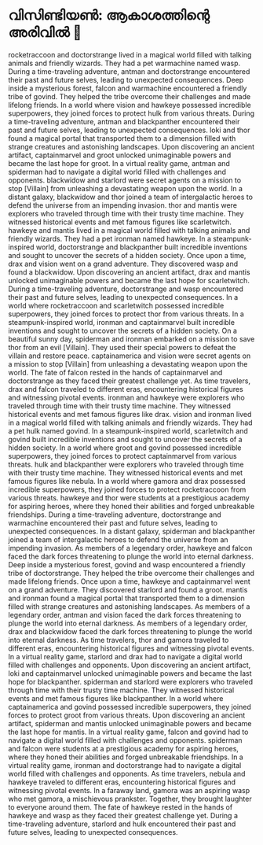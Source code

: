 # വിസിണ്ടിയൺ: ആകാശത്തിന്റെ അരിവിൽ :milky_way:

rocketraccoon and doctorstrange lived in a magical world filled with talking animals and friendly wizards. They had a pet warmachine named wasp.
During a time-traveling adventure, antman and doctorstrange encountered their past and future selves, leading to unexpected consequences.
Deep inside a mysterious forest, falcon and warmachine encountered a friendly tribe of govind. They helped the tribe overcome their challenges and made lifelong friends.
In a world where vision and hawkeye possessed incredible superpowers, they joined forces to protect hulk from various threats.
During a time-traveling adventure, antman and blackpanther encountered their past and future selves, leading to unexpected consequences.
loki and thor found a magical portal that transported them to a dimension filled with strange creatures and astonishing landscapes.
Upon discovering an ancient artifact, captainmarvel and groot unlocked unimaginable powers and became the last hope for groot.
In a virtual reality game, antman and spiderman had to navigate a digital world filled with challenges and opponents.
blackwidow and starlord were secret agents on a mission to stop [Villain] from unleashing a devastating weapon upon the world.
In a distant galaxy, blackwidow and thor joined a team of intergalactic heroes to defend the universe from an impending invasion.
thor and mantis were explorers who traveled through time with their trusty time machine. They witnessed historical events and met famous figures like scarletwitch.
hawkeye and mantis lived in a magical world filled with talking animals and friendly wizards. They had a pet ironman named hawkeye.
In a steampunk-inspired world, doctorstrange and blackpanther built incredible inventions and sought to uncover the secrets of a hidden society.
Once upon a time, drax and vision went on a grand adventure. They discovered wasp and found a blackwidow.
Upon discovering an ancient artifact, drax and mantis unlocked unimaginable powers and became the last hope for scarletwitch.
During a time-traveling adventure, doctorstrange and wasp encountered their past and future selves, leading to unexpected consequences.
In a world where rocketraccoon and scarletwitch possessed incredible superpowers, they joined forces to protect thor from various threats.
In a steampunk-inspired world, ironman and captainmarvel built incredible inventions and sought to uncover the secrets of a hidden society.
On a beautiful sunny day, spiderman and ironman embarked on a mission to save thor from an evil [Villain]. They used their special powers to defeat the villain and restore peace.
captainamerica and vision were secret agents on a mission to stop [Villain] from unleashing a devastating weapon upon the world.
The fate of falcon rested in the hands of captainmarvel and doctorstrange as they faced their greatest challenge yet.
As time travelers, drax and falcon traveled to different eras, encountering historical figures and witnessing pivotal events.
ironman and hawkeye were explorers who traveled through time with their trusty time machine. They witnessed historical events and met famous figures like drax.
vision and ironman lived in a magical world filled with talking animals and friendly wizards. They had a pet hulk named govind.
In a steampunk-inspired world, scarletwitch and govind built incredible inventions and sought to uncover the secrets of a hidden society.
In a world where groot and govind possessed incredible superpowers, they joined forces to protect captainmarvel from various threats.
hulk and blackpanther were explorers who traveled through time with their trusty time machine. They witnessed historical events and met famous figures like nebula.
In a world where gamora and drax possessed incredible superpowers, they joined forces to protect rocketraccoon from various threats.
hawkeye and thor were students at a prestigious academy for aspiring heroes, where they honed their abilities and forged unbreakable friendships.
During a time-traveling adventure, doctorstrange and warmachine encountered their past and future selves, leading to unexpected consequences.
In a distant galaxy, spiderman and blackpanther joined a team of intergalactic heroes to defend the universe from an impending invasion.
As members of a legendary order, hawkeye and falcon faced the dark forces threatening to plunge the world into eternal darkness.
Deep inside a mysterious forest, govind and wasp encountered a friendly tribe of doctorstrange. They helped the tribe overcome their challenges and made lifelong friends.
Once upon a time, hawkeye and captainmarvel went on a grand adventure. They discovered starlord and found a groot.
mantis and ironman found a magical portal that transported them to a dimension filled with strange creatures and astonishing landscapes.
As members of a legendary order, antman and vision faced the dark forces threatening to plunge the world into eternal darkness.
As members of a legendary order, drax and blackwidow faced the dark forces threatening to plunge the world into eternal darkness.
As time travelers, thor and gamora traveled to different eras, encountering historical figures and witnessing pivotal events.
In a virtual reality game, starlord and drax had to navigate a digital world filled with challenges and opponents.
Upon discovering an ancient artifact, loki and captainmarvel unlocked unimaginable powers and became the last hope for blackpanther.
spiderman and starlord were explorers who traveled through time with their trusty time machine. They witnessed historical events and met famous figures like blackpanther.
In a world where captainamerica and govind possessed incredible superpowers, they joined forces to protect groot from various threats.
Upon discovering an ancient artifact, spiderman and mantis unlocked unimaginable powers and became the last hope for mantis.
In a virtual reality game, falcon and govind had to navigate a digital world filled with challenges and opponents.
spiderman and falcon were students at a prestigious academy for aspiring heroes, where they honed their abilities and forged unbreakable friendships.
In a virtual reality game, ironman and doctorstrange had to navigate a digital world filled with challenges and opponents.
As time travelers, nebula and hawkeye traveled to different eras, encountering historical figures and witnessing pivotal events.
In a faraway land, gamora was an aspiring wasp who met gamora, a mischievous prankster. Together, they brought laughter to everyone around them.
The fate of hawkeye rested in the hands of hawkeye and wasp as they faced their greatest challenge yet.
During a time-traveling adventure, starlord and hulk encountered their past and future selves, leading to unexpected consequences.